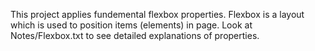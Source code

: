 This project applies fundemental flexbox properties.
Flexbox is a layout which is used to position items (elements) in page.
Look at Notes/Flexbox.txt to see detailed explanations of properties.
